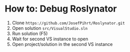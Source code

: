 ﻿# How to: Debug Roslynator

1) Clone `https://github.com/JosefPihrt/Roslynator.git`
1) Open solution `src/VisualStudio.sln`
1) Run solution (F5)
1) Wait for second VS instance to open
1) Open project/solution in the second VS instance